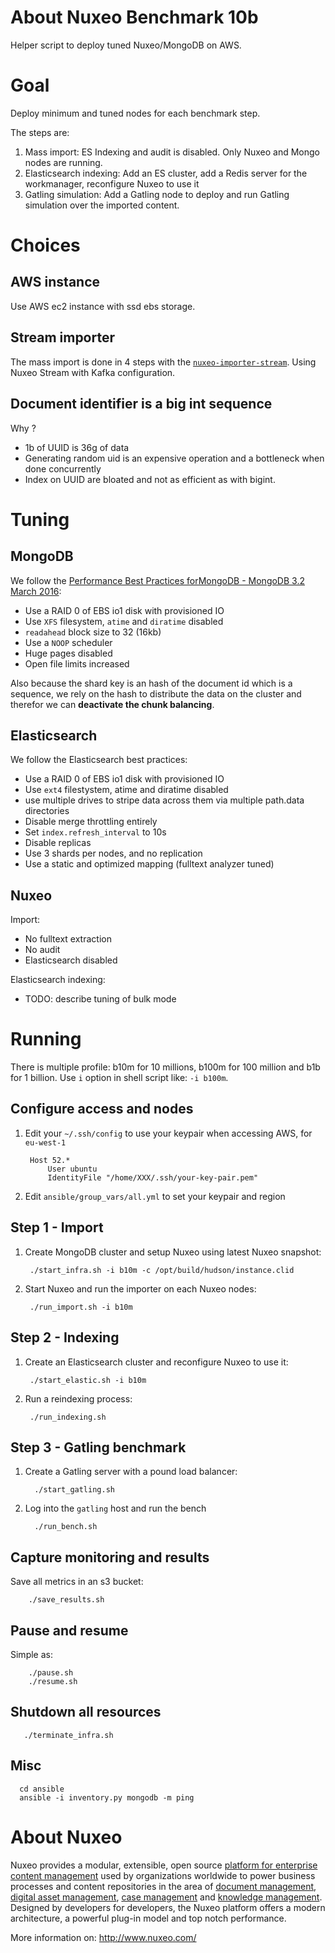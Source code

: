 # About Nuxeo Benchmark 10b

Helper script to deploy tuned Nuxeo/MongoDB on AWS.

# Goal

  Deploy minimum and tuned nodes for each benchmark step.

  The steps are:
  1. Mass import: ES Indexing and audit is disabled. Only Nuxeo and Mongo nodes are running.
  2. Elasticsearch indexing: Add an ES cluster, add a Redis server for the workmanager, reconfigure Nuxeo to use it 
  3. Gatling simulation: Add a Gatling node to deploy and run Gatling simulation over the imported content.

# Choices

## AWS instance

  Use AWS ec2 instance with ssd ebs storage.

## Stream importer

  The mass import is done in 4 steps with the [`nuxeo-importer-stream`](https://github.com/nuxeo/nuxeo-platform-importer/tree/master/nuxeo-importer-stream).
  Using Nuxeo Stream with Kafka configuration. 

## Document identifier is a big int sequence

   Why ?
   - 1b of UUID is 36g of data
   - Generating random uid is an expensive operation and a bottleneck when done concurrently
   - Index on UUID are bloated and not as efficient as with bigint.


# Tuning

## MongoDB

  We follow the [Performance Best Practices forMongoDB - MongoDB 3.2 March 2016](https://www.mongodb.com/collateral/mongodb-performance-best-practices):

  - Use a RAID 0 of EBS io1 disk with provisioned IO
  - Use `XFS` filesystem, `atime` and `diratime` disabled
  - `readahead` block size to 32 (16kb)
  - Use a `NOOP` scheduler
  - Huge pages disabled
  - Open file limits increased


  Also because the shard key is an hash of the document id which is a sequence, we rely
  on the hash to distribute the data on the cluster and therefor we can **deactivate the
  chunk balancing**.

## Elasticsearch

  We follow the Elasticsearch best practices:

  - Use a RAID 0 of EBS io1 disk with provisioned IO
  - Use `ext4` filestystem, atime and diratime disabled
  - use multiple drives to stripe data across them via multiple path.data directories
  - Disable merge throttling entirely
  - Set `index.refresh_interval` to 10s
  - Disable replicas
  - Use 3 shards per nodes, and no replication
  - Use a static and optimized mapping (fulltext analyzer tuned)


## Nuxeo

  Import:

  - No fulltext extraction
  - No audit
  - Elasticsearch disabled

Elasticsearch indexing:

  - TODO: describe tuning of bulk mode


# Running

There is multiple profile: b10m for 10 millions, b100m for 100 million and b1b for 1 billion.
Use `i` option in shell script like: `-i b100m`.  

## Configure access and nodes

1. Edit your `~/.ssh/config` to use your keypair when accessing AWS, for `eu-west-1`

        Host 52.*
            User ubuntu
            IdentityFile "/home/XXX/.ssh/your-key-pair.pem"


2. Edit `ansible/group_vars/all.yml` to set your keypair and region

## Step 1 - Import

1. Create MongoDB cluster and setup Nuxeo using latest Nuxeo snapshot:

        ./start_infra.sh -i b10m -c /opt/build/hudson/instance.clid


2. Start Nuxeo and run the importer on each Nuxeo nodes:

        ./run_import.sh -i b10m


## Step 2 - Indexing

1. Create an Elasticsearch cluster and reconfigure Nuxeo to use it:

        ./start_elastic.sh -i b10m


2. Run a reindexing process:

        ./run_indexing.sh


## Step 3 - Gatling benchmark

1. Create a Gatling server with a pound load balancer:

         ./start_gatling.sh

2. Log into the `gatling` host and run the bench

         ./run_bench.sh


## Capture monitoring and results

Save all metrics in an s3 bucket:

        ./save_results.sh


## Pause and resume

Simple as:

        ./pause.sh
        ./resume.sh


## Shutdown all resources

       ./terminate_infra.sh


## Misc

      cd ansible
      ansible -i inventory.py mongodb -m ping
      

# About Nuxeo

Nuxeo provides a modular, extensible, open source
[platform for enterprise content management](http://www.nuxeo.com/products/content-management-platform) used by organizations worldwide to power business processes and content repositories in the area of
[document management](http://www.nuxeo.com/solutions/document-management),
[digital asset management](http://www.nuxeo.com/solutions/digital-asset-management),
[case management](http://www.nuxeo.com/case-management) and [knowledge management](http://www.nuxeo.com/solutions/advanced-knowledge-base/). Designed
by developers for developers, the Nuxeo platform offers a modern
architecture, a powerful plug-in model and top notch performance.

More information on: <http://www.nuxeo.com/>
